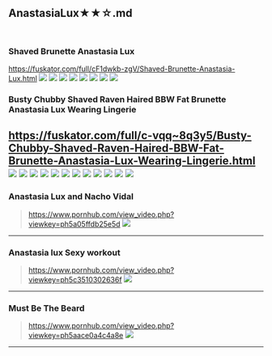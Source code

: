 ## AnastasiaLux★★☆.md
### 
>
![]()
---
### Shaved Brunette Anastasia Lux
https://fuskator.com/full/cF1dwkb-zgV/Shaved-Brunette-Anastasia-Lux.html
![](https://i7.fuskator.com/large/cF1dwkb-zgV/Shaved-Brunette-Anastasia-Lux-3.jpg)
![](https://i7.fuskator.com/large/cF1dwkb-zgV/Shaved-Brunette-Anastasia-Lux-5.jpg)
![](https://i7.fuskator.com/large/cF1dwkb-zgV/Shaved-Brunette-Anastasia-Lux-7.jpg)
![](https://i7.fuskator.com/large/cF1dwkb-zgV/Shaved-Brunette-Anastasia-Lux-8.jpg)
![](https://i7.fuskator.com/large/cF1dwkb-zgV/Shaved-Brunette-Anastasia-Lux-10.jpg)
![](https://i7.fuskator.com/large/cF1dwkb-zgV/Shaved-Brunette-Anastasia-Lux-12.jpg)
![](https://i7.fuskator.com/large/cF1dwkb-zgV/Shaved-Brunette-Anastasia-Lux-20.jpg)
![](https://i7.fuskator.com/large/cF1dwkb-zgV/Shaved-Brunette-Anastasia-Lux-21.jpg)
### Busty Chubby Shaved Raven Haired BBW Fat Brunette Anastasia Lux Wearing Lingerie
https://fuskator.com/full/c-vqq~8q3y5/Busty-Chubby-Shaved-Raven-Haired-BBW-Fat-Brunette-Anastasia-Lux-Wearing-Lingerie.html
![](https://i8.fuskator.com/large/c-vqq~8q3y5/Busty-Chubby-Shaved-Raven-Haired-BBW-Fat-Brunette-Anastasia-Lux-Wearing-Lingerie-1.jpg)
![](https://i8.fuskator.com/large/c-vqq~8q3y5/Busty-Chubby-Shaved-Raven-Haired-BBW-Fat-Brunette-Anastasia-Lux-Wearing-Lingerie-2.jpg)
![](https://i8.fuskator.com/large/c-vqq~8q3y5/Busty-Chubby-Shaved-Raven-Haired-BBW-Fat-Brunette-Anastasia-Lux-Wearing-Lingerie-3.jpg)
![](https://i8.fuskator.com/large/c-vqq~8q3y5/Busty-Chubby-Shaved-Raven-Haired-BBW-Fat-Brunette-Anastasia-Lux-Wearing-Lingerie-4.jpg)
![](https://i8.fuskator.com/large/c-vqq~8q3y5/Busty-Chubby-Shaved-Raven-Haired-BBW-Fat-Brunette-Anastasia-Lux-Wearing-Lingerie-5.jpg)
![](https://i8.fuskator.com/large/c-vqq~8q3y5/Busty-Chubby-Shaved-Raven-Haired-BBW-Fat-Brunette-Anastasia-Lux-Wearing-Lingerie-7.jpg)
![](https://i8.fuskator.com/large/c-vqq~8q3y5/Busty-Chubby-Shaved-Raven-Haired-BBW-Fat-Brunette-Anastasia-Lux-Wearing-Lingerie-8.jpg)
![](https://i8.fuskator.com/large/c-vqq~8q3y5/Busty-Chubby-Shaved-Raven-Haired-BBW-Fat-Brunette-Anastasia-Lux-Wearing-Lingerie-10.jpg)
![](https://i8.fuskator.com/large/c-vqq~8q3y5/Busty-Chubby-Shaved-Raven-Haired-BBW-Fat-Brunette-Anastasia-Lux-Wearing-Lingerie-11.jpg)
![](https://i8.fuskator.com/large/c-vqq~8q3y5/Busty-Chubby-Shaved-Raven-Haired-BBW-Fat-Brunette-Anastasia-Lux-Wearing-Lingerie-12.jpg)
![](https://i8.fuskator.com/large/hA7gvpcVtGp/Chubby-Busty-Shaved-BBW-Brunette-Anastasia-Lux-with-Large-Areolas-9.jpg)
![](https://i8.fuskator.com/large/hA7gvpcVtGp/Chubby-Busty-Shaved-BBW-Brunette-Anastasia-Lux-with-Large-Areolas-15.jpg)
---
### Anastasia Lux and Nacho Vidal
>https://www.pornhub.com/view_video.php?viewkey=ph5a05ffdb25e5d
![](https://ci.phncdn.com/videos/201711/10/140593342/original/(m=ecuKGgaaaa)(mh=VlKMRcCq0_B0n3cK)4.jpg)
---
### Anastasia lux Sexy workout
>https://www.pornhub.com/view_video.php?viewkey=ph5c3510302636f
![](https://ci.phncdn.com/videos/201901/08/200798731/original/(m=ecuKGgaaaa)(mh=SQuTX-XVRT4sef2T)11.jpg)
---
### Must Be The Beard
>https://www.pornhub.com/view_video.php?viewkey=ph5aace0a4c4a8e
![](https://ci.phncdn.com/videos/201803/17/158460862/original/(m=ecuKGgaaaa)(mh=qi8d8KZa7YWYeAgc)10.jpg)
---
